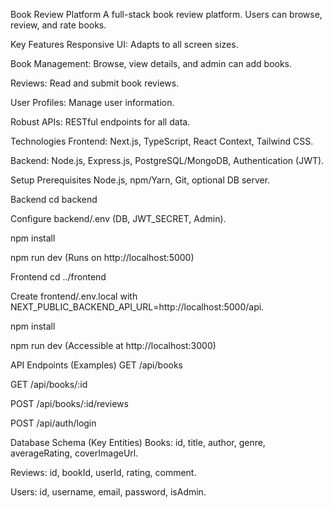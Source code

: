 Book Review Platform
A full-stack book review platform. Users can browse, review, and rate books.

Key Features
Responsive UI: Adapts to all screen sizes.

Book Management: Browse, view details, and admin can add books.

Reviews: Read and submit book reviews.

User Profiles: Manage user information.

Robust APIs: RESTful endpoints for all data.

Technologies
Frontend: Next.js, TypeScript, React Context, Tailwind CSS.

Backend: Node.js, Express.js, PostgreSQL/MongoDB, Authentication (JWT).

Setup
Prerequisites
Node.js, npm/Yarn, Git, optional DB server.

Backend
cd backend

Configure backend/.env (DB, JWT_SECRET, Admin).

npm install

npm run dev (Runs on http://localhost:5000)

Frontend
cd ../frontend

Create frontend/.env.local with NEXT_PUBLIC_BACKEND_API_URL=http://localhost:5000/api.

npm install

npm run dev (Accessible at http://localhost:3000)

API Endpoints (Examples)
GET /api/books

GET /api/books/:id

POST /api/books/:id/reviews

POST /api/auth/login

Database Schema (Key Entities)
Books: id, title, author, genre, averageRating, coverImageUrl.

Reviews: id, bookId, userId, rating, comment.

Users: id, username, email, password, isAdmin.

